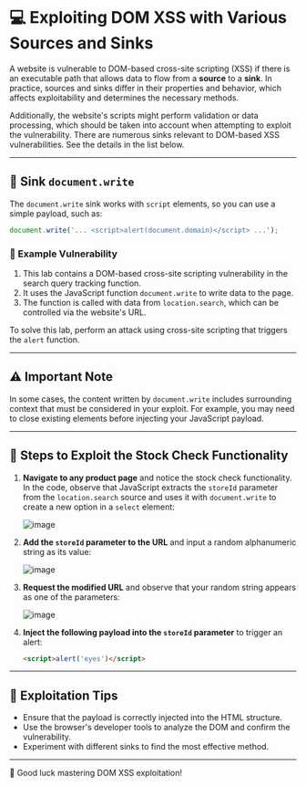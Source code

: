 # 💻 Exploiting DOM XSS with Various Sources and Sinks

A website is vulnerable to DOM-based cross-site scripting (XSS) if there is an executable path that allows data to flow from a **source** to a **sink**. In practice, sources and sinks differ in their properties and behavior, which affects exploitability and determines the necessary methods.

Additionally, the website's scripts might perform validation or data processing, which should be taken into account when attempting to exploit the vulnerability. There are numerous sinks relevant to DOM-based XSS vulnerabilities. See the details in the list below.

---

## 🎯 Sink `document.write`

The `document.write` sink works with `script` elements, so you can use a simple payload, such as:

```javascript
document.write('... <script>alert(document.domain)</script> ...');
```

### 🔧 Example Vulnerability

1. This lab contains a DOM-based cross-site scripting vulnerability in the search query tracking function.
2. It uses the JavaScript function `document.write` to write data to the page.
3. The function is called with data from `location.search`, which can be controlled via the website's URL.

To solve this lab, perform an attack using cross-site scripting that triggers the `alert` function.

---

## ⚠️ Important Note

In some cases, the content written by `document.write` includes surrounding context that must be considered in your exploit. For example, you may need to close existing elements before injecting your JavaScript payload.

---

## 🧪 Steps to Exploit the Stock Check Functionality

1. **Navigate to any product page** and notice the stock check functionality. In the code, observe that JavaScript extracts the `storeId` parameter from the `location.search` source and uses it with `document.write` to create a new option in a `select` element:

   ![image](https://github.com/user-attachments/assets/678c0b7f-52a7-451d-94e9-1c91bac53d97)

2. **Add the `storeId` parameter to the URL** and input a random alphanumeric string as its value:

   ![image](https://github.com/user-attachments/assets/e425dd17-87ef-46be-b89b-534869423a7e)

3. **Request the modified URL** and observe that your random string appears as one of the parameters:

   ![image](https://github.com/user-attachments/assets/4b4ed25f-f08a-4d4b-be3f-d078b07e4af2)

4. **Inject the following payload into the `storeId` parameter** to trigger an alert:

   ```html
   <script>alert('eyes')</script>
   ```

---

## 🚀 Exploitation Tips

- Ensure that the payload is correctly injected into the HTML structure.
- Use the browser's developer tools to analyze the DOM and confirm the vulnerability.
- Experiment with different sinks to find the most effective method.

---

🎉 Good luck mastering DOM XSS exploitation!
